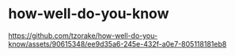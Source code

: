 # how-well-do-you-know

https://github.com/tzorake/how-well-do-you-know/assets/90615348/ee9d35a6-245e-432f-a0e7-805118181eb8

